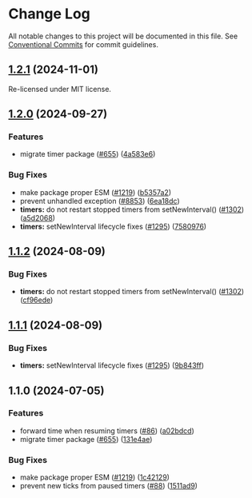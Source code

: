 # Change Log

All notable changes to this project will be documented in this file.
See [Conventional Commits](https://conventionalcommits.org) for commit guidelines.

## [1.2.1](https://github.com/ExodusMovement/hydra/compare/@exodus/timer@1.2.0...@exodus/timer@1.2.1) (2024-11-01)

Re-licensed under MIT license.

## [1.2.0](https://github.com/ExodusMovement/exodus-hydra/compare/@exodus/timer@@exodus/asset-websocket-api@3.5.4...@exodus/timer@1.2.0) (2024-09-27)

### Features

- migrate timer package ([#655](https://github.com/ExodusMovement/exodus-hydra/issues/655)) ([4a583e6](https://github.com/ExodusMovement/exodus-hydra/commit/4a583e6b8597a86c59f4736b29ca16ec7e17ec0c))

### Bug Fixes

- make package proper ESM ([#1219](https://github.com/ExodusMovement/exodus-hydra/issues/1219)) ([b5357a2](https://github.com/ExodusMovement/exodus-hydra/commit/b5357a291730dfb2629461ba2f8df99590938685))
- prevent unhandled exception ([#8853](https://github.com/ExodusMovement/exodus-hydra/issues/8853)) ([6ea18dc](https://github.com/ExodusMovement/exodus-hydra/commit/6ea18dcb285ae9bfc6efb55af434655ee77bface))
- **timers:** do not restart stopped timers from setNewInterval() ([#1302](https://github.com/ExodusMovement/exodus-hydra/issues/1302)) ([a5d2068](https://github.com/ExodusMovement/exodus-hydra/commit/a5d2068c4c45d6a51074265b2a40fe0410bec36f))
- **timers:** setNewInterval lifecycle fixes ([#1295](https://github.com/ExodusMovement/exodus-hydra/issues/1295)) ([7580976](https://github.com/ExodusMovement/exodus-hydra/commit/75809763c2b70cb605655cdc03502394f183adfa))

## [1.1.2](https://github.com/ExodusMovement/exodus-core/compare/@exodus/timer@1.1.1...@exodus/timer@1.1.2) (2024-08-09)

### Bug Fixes

- **timers:** do not restart stopped timers from setNewInterval() ([#1302](https://github.com/ExodusMovement/exodus-core/issues/1302)) ([cf96ede](https://github.com/ExodusMovement/exodus-core/commit/cf96ede34603ecd3a31954116b6eab3aca060d86))

## [1.1.1](https://github.com/ExodusMovement/exodus-core/compare/@exodus/timer@1.1.0...@exodus/timer@1.1.1) (2024-08-09)

### Bug Fixes

- **timers:** setNewInterval lifecycle fixes ([#1295](https://github.com/ExodusMovement/exodus-core/issues/1295)) ([9b843ff](https://github.com/ExodusMovement/exodus-core/commit/9b843ffdb8da9ff31f65e72e6f12c53351fb1cab))

## 1.1.0 (2024-07-05)

### Features

- forward time when resuming timers ([#86](https://github.com/ExodusMovement/exodus-core/issues/86)) ([a02bdcd](https://github.com/ExodusMovement/exodus-core/commit/a02bdcd646d3dacabafe27821a5a4aeeffcb6110))
- migrate timer package ([#655](https://github.com/ExodusMovement/exodus-core/issues/655)) ([131e4ae](https://github.com/ExodusMovement/exodus-core/commit/131e4ae85b99cea3946a63a26da5ac0138e8e31f))

### Bug Fixes

- make package proper ESM ([#1219](https://github.com/ExodusMovement/exodus-core/issues/1219)) ([1c42129](https://github.com/ExodusMovement/exodus-core/commit/1c42129b752d2fb8022ae1de9fb5618f58192bcf))
- prevent new ticks from paused timers ([#88](https://github.com/ExodusMovement/exodus-core/issues/88)) ([1511ad9](https://github.com/ExodusMovement/exodus-core/commit/1511ad9f6ade9c19f642367bb4d7d09f4ea8ba06))
